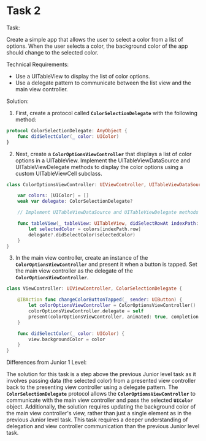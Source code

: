 # Task 2

Task:

Create a simple app that allows the user to select a color from a list of
options. When the user selects a color, the background color of the app should
change to the selected color.

Technical Requirements:

-   Use a UITableView to display the list of color options.
-   Use a delegate pattern to communicate between the list view and the main
    view controller.

Solution:

1. First, create a protocol called **`ColorSelectionDelegate`** with the
   following method:

```swift
protocol ColorSelectionDelegate: AnyObject {
    func didSelectColor(_ color: UIColor)
}
```

2. Next, create a **`ColorOptionsViewController`** that displays a list of color
   options in a UITableView. Implement the UITableViewDataSource and
   UITableViewDelegate methods to display the color options using a custom
   UITableViewCell subclass.

```swift
class ColorOptionsViewController: UIViewController, UITableViewDataSource, UITableViewDelegate {

    var colors: [UIColor] = []
    weak var delegate: ColorSelectionDelegate?

    // Implement UITableViewDataSource and UITableViewDelegate methods here

    func tableView(_ tableView: UITableView, didSelectRowAt indexPath: IndexPath) {
        let selectedColor = colors[indexPath.row]
        delegate?.didSelectColor(selectedColor)
    }
}
```

3. In the main view controller, create an instance of the
   **`ColorOptionsViewController`** and present it when a button is tapped. Set
   the main view controller as the delegate of the
   **`ColorOptionsViewController`**.

```swift
class ViewController: UIViewController, ColorSelectionDelegate {

    @IBAction func changeColorButtonTapped(_ sender: UIButton) {
        let colorOptionsViewController = ColorOptionsViewController()
        colorOptionsViewController.delegate = self
        present(colorOptionsViewController, animated: true, completion: nil)
    }

    func didSelectColor(_ color: UIColor) {
        view.backgroundColor = color
    }
}
```

Differences from Junior 1 Level:

The solution for this task is a step above the previous Junior level task as it
involves passing data (the selected color) from a presented view controller back
to the presenting view controller using a delegate pattern. The
**`ColorSelectionDelegate`** protocol allows the
**`ColorOptionsViewController`** to communicate with the main view controller
and pass the selected **`UIColor`** object. Additionally, the solution requires
updating the background color of the main view controller's view, rather than
just a single element as in the previous Junior level task. This task requires a
deeper understanding of delegation and view controller communication than the
previous Junior level task.

